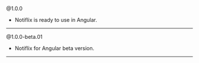 @1.0.0
* Notiflix is ready to use in Angular.

----- 

@1.0.0-beta.01
* Notiflix for Angular beta version.

----- 